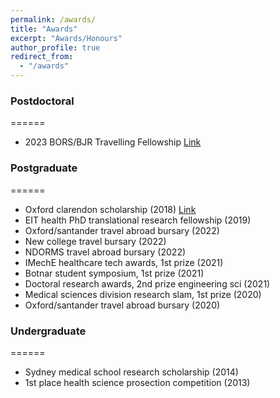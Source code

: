 ```yaml
---
permalink: /awards/
title: "Awards"
excerpt: "Awards/Honours"
author_profile: true
redirect_from: 
  - "/awards"
---
```


### Postdoctoral
======
* 2023 BORS/BJR Travelling Fellowship [Link](https://borsoc.org.uk/2022/05/12/bors-bjr-travelling-fellowship-2022/#:~:text=The%20fellowship%20will%20be%20a,of%20excellence%20in%20North%20America.)

### Postgraduate
======
* Oxford clarendon scholarship (2018) [Link](https://www.ox.ac.uk/clarendon/scholar-class-lists/scholars-2010-11-to-2019-20)
* EIT health PhD translational research fellowship (2019)
* Oxford/santander travel abroad bursary (2022)
* New college travel bursary (2022)
* NDORMS travel abroad bursary (2022)
* IMechE healthcare tech awards, 1st prize (2021)
* Botnar student symposium, 1st prize (2021)
* Doctoral research awards, 2nd prize engineering sci (2021)
* Medical sciences division research slam, 1st prize (2020)
* Oxford/santander travel abroad bursary (2020)

### Undergraduate
======
* Sydney medical school research scholarship (2014)
* 1st place health science prosection competition (2013)
